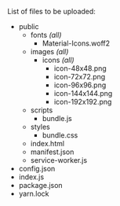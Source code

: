 List of files to be uploaded:
- public
    - fonts _(all)_
        - Material-Icons.woff2
    - images _(all)_
        - icons _(all)_
            - icon-48x48.png
            - icon-72x72.png
            - icon-96x96.png
            - icon-144x144.png
            - icon-192x192.png
    - scripts
        - bundle.js
    - styles
        - bundle.css
    - index.html
    - manifest.json
    - service-worker.js
- config.json
- index.js
- package.json
- yarn.lock